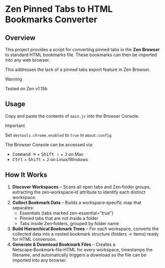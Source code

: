 # Zen Pinned Tabs to HTML Bookmarks Converter

## Overview

This project provides a script for converting pinned tabs in the **Zen Browser** to standard HTML bookmarks file. These bookmarks can then be imported into any web browser.

This addresses the lack of a pinned tabs export feature in Zen Browser.

> [!WARNING]
> Tested on Zen v1.15b

## Usage

Copy and paste the contents of `main.js` into the Browser Console.

> [!IMPORTANT]
> Set `devtools.chrome.enabled` to `true` in `about:config`

The Browser Console can be accessed via:

- <kbd>Command ⌘</kbd> + <kbd>Shift ⇧</kbd> + <kbd>J</kbd> on Mac
- <kbd>Ctrl</kbd> + <kbd>Shift</kbd> + <kbd>J</kbd> on Linux/Windows

## How It Works

1. **Discover Workspaces** – Scans all open tabs and Zen‑folder groups, extracting the zen‑workspace‑id attribute to identify each distinct workspace.
2. **Collect Bookmark Data** – Builds a workspace‑specific map that separates:
    * Essentials (tabs marked zen-essential="true")
    * Pinned tabs that are not inside a folder
    * Tabs inside Zen‑folders, grouped by folder name
3. **Build Hierarchical Bookmark Trees** – For each workspace, converts the collected data into a nested bookmark structure (folders → items) ready for HTML conversion.
4. **Generate & Download Bookmark Files** – Creates a Netscape‑Bookmark‑file‑HTML for every workspace, timestamps the filename, and automatically triggers a download so the file can be imported into any browser.
